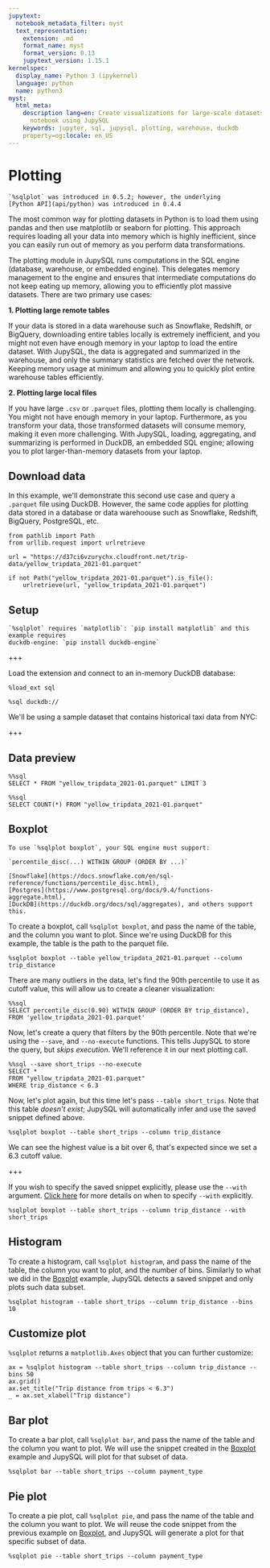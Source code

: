 ```yaml
---
jupytext:
  notebook_metadata_filter: myst
  text_representation:
    extension: .md
    format_name: myst
    format_version: 0.13
    jupytext_version: 1.15.1
kernelspec:
  display_name: Python 3 (ipykernel)
  language: python
  name: python3
myst:
  html_meta:
    description lang=en: Create visualizations for large-scale datasets in a Jupyter
      notebook using JupySQL
    keywords: jupyter, sql, jupysql, plotting, warehouse, duckdb
    property=og:locale: en_US
---
```


# Plotting

```{versionadded} 0.5.2
`%sqlplot` was introduced in 0.5.2; however, the underlying
[Python API](api/python) was introduced in 0.4.4
```


The most common way for plotting datasets in Python is to load them using pandas and then use matplotlib or seaborn for plotting. This approach requires loading all your data into memory which is highly inefficient, since you can easily run out of memory as you perform data transformations.

The plotting module in JupySQL runs computations in the SQL engine (database, warehouse, or embedded engine). This delegates memory management to the engine and ensures that intermediate computations do not keep eating up memory, allowing you to efficiently plot massive datasets. There are two primary use cases:

**1. Plotting large remote tables**

If your data is stored in a data warehouse such as Snowflake, Redshift, or BigQuery, downloading entire tables locally is extremely inefficient, and you might not even have enough memory in your laptop to load the entire dataset. With JupySQL, the data is aggregated and summarized in the warehouse, and only the summary statistics are fetched over the network. Keeping memory usage at minimum and allowing you to quickly plot entire warehouse tables efficiently.

**2. Plotting large local files**

If you have large `.csv` or `.parquet` files, plotting them locally is challenging. You might not have enough memory in your laptop. Furthermore, as you transform your data, those transformed datasets will consume memory, making it even more challenging. With JupySQL, loading, aggregating, and summarizing is performed in DuckDB, an embedded SQL engine; allowing you to plot larger-than-memory datasets from your laptop.

## Download data

In this example, we'll demonstrate this second use case and query a `.parquet` file using DuckDB. However, the same code applies for plotting data stored in a database or data warehoouse such as Snowflake, Redshift, BigQuery, PostgreSQL, etc.

```{code-cell} ipython3
from pathlib import Path
from urllib.request import urlretrieve

url = "https://d37ci6vzurychx.cloudfront.net/trip-data/yellow_tripdata_2021-01.parquet"

if not Path("yellow_tripdata_2021-01.parquet").is_file():
    urlretrieve(url, "yellow_tripdata_2021-01.parquet")
```

## Setup

```{note}
`%sqlplot` requires `matplotlib`: `pip install matplotlib` and this example requires
duckdb-engine: `pip install duckdb-engine`
```

+++

Load the extension and connect to an in-memory DuckDB database:

```{code-cell} ipython3
%load_ext sql
```

```{code-cell} ipython3
%sql duckdb://
```

We'll be using a sample dataset that contains historical taxi data from NYC:

+++

## Data preview

```{code-cell} ipython3
%%sql
SELECT * FROM "yellow_tripdata_2021-01.parquet" LIMIT 3
```

```{code-cell} ipython3
%%sql
SELECT COUNT(*) FROM "yellow_tripdata_2021-01.parquet"
```

## Boxplot

```{note}
To use `%sqlplot boxplot`, your SQL engine must support:

`percentile_disc(...) WITHIN GROUP (ORDER BY ...)`

[Snowflake](https://docs.snowflake.com/en/sql-reference/functions/percentile_disc.html),
[Postgres](https://www.postgresql.org/docs/9.4/functions-aggregate.html),
[DuckDB](https://duckdb.org/docs/sql/aggregates), and others support this.
```

To create a boxplot, call `%sqlplot boxplot`, and pass the name of the table, and the column you want to plot. Since we're using DuckDB for this example, the table is the path to the parquet file.

```{code-cell} ipython3
%sqlplot boxplot --table yellow_tripdata_2021-01.parquet --column trip_distance
```

There are many outliers in the data, let's find the 90th percentile to use it as cutoff value, this will allow us to create a cleaner visualization:

```{code-cell} ipython3
%%sql
SELECT percentile_disc(0.90) WITHIN GROUP (ORDER BY trip_distance),
FROM 'yellow_tripdata_2021-01.parquet'
```

Now, let's create a query that filters by the 90th percentile. Note that we're using the `--save`, and `--no-execute` functions. This tells JupySQL to store the query, but *skips execution*. We'll reference it in our next plotting call.

```{code-cell} ipython3
%%sql --save short_trips --no-execute
SELECT *
FROM "yellow_tripdata_2021-01.parquet"
WHERE trip_distance < 6.3
```

Now, let's plot again, but this time let's pass `--table short_trips`. Note that this table *doesn't exist*; JupySQL will automatically infer and use the saved snippet defined above.

```{code-cell} ipython3
%sqlplot boxplot --table short_trips --column trip_distance
```

We can see the highest value is a bit over 6, that's expected since we set a 6.3 cutoff value.

+++

If you wish to specify the saved snippet explicitly, please use the `--with` argument. 
[Click here](../compose) for more details on when to specify `--with` explicitly.

```{code-cell} ipython3
%sqlplot boxplot --table short_trips --column trip_distance --with short_trips
```

## Histogram

To create a histogram, call `%sqlplot histogram`, and pass the name of the table, the column you want to plot, and the number of bins. Similarly to what we did in the [Boxplot](#boxplot) example, JupySQL detects a saved snippet and only plots such data subset.

```{code-cell} ipython3
%sqlplot histogram --table short_trips --column trip_distance --bins 10
```

## Customize plot

`%sqlplot` returns a `matplotlib.Axes` object that you can further customize:

```{code-cell} ipython3
ax = %sqlplot histogram --table short_trips --column trip_distance --bins 50
ax.grid()
ax.set_title("Trip distance from trips < 6.3")
_ = ax.set_xlabel("Trip distance")
```

## Bar plot

To create a bar plot, call `%sqlplot bar`, and pass the name of the table and the column you want to plot. We will use the snippet created in the [Boxplot](#boxplot) example and JupySQL will plot for that subset of data.

```{code-cell} ipython3
%sqlplot bar --table short_trips --column payment_type
```

## Pie plot

To create a pie plot, call `%sqlplot pie`, and pass the name of the table and the column you want to plot. We will reuse the code snippet from the previous example on [Boxplot](#boxplot), and JupySQL will generate a plot for that specific subset of data.

```{code-cell} ipython3
%sqlplot pie --table short_trips --column payment_type
```
